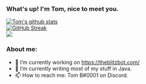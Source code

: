 ### What's up! I'm Tom, nice to meet you.

[![Tom's github stats](https://github-readme-stats.vercel.app/api?username=HardstylesDev&show_icons=true&theme=synthwave&include_all_commits=true&count_private=true&hide_border=true)]()
<br>
[![GitHub Streak](https://github-readme-streak-stats.herokuapp.com?user=HardstylesDev&theme=midnight-purple&hide_border=true&currStreakLabel=E4289E&background=2B213A&fire=E4289E&sideNums=E4289E&currStreakNum=E4289E)](https://git.io/streak-stats)
<br>
<img align="center" src="https://github-readme-stats.vercel.app/api/top-langs/?username=HardstylesDev&theme=synthwave&include_all_commits=true&hide_border=true" /> 
### About me:
- 🔭 I’m currently working on https://theblitzbot.com/
- 🌱 I’m currently writing most of my stuff in Java.
- 📫 How to reach me: Tom B#0001 on Discord.

